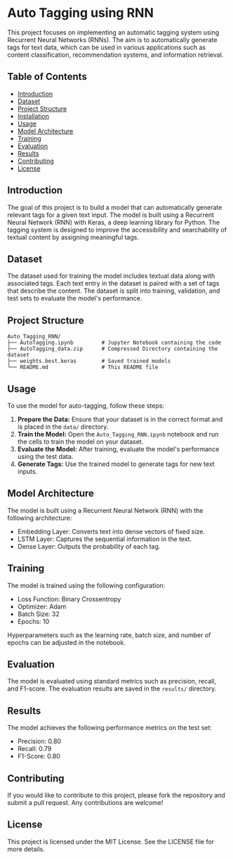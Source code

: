 # Auto Tagging using RNN

This project focuses on implementing an automatic tagging system using Recurrent Neural Networks (RNNs). The aim is to automatically generate tags for text data, which can be used in various applications such as content classification, recommendation systems, and information retrieval.

## Table of Contents

- [Introduction](#introduction)
- [Dataset](#dataset)
- [Project Structure](#project-structure)
- [Installation](#installation)
- [Usage](#usage)
- [Model Architecture](#model-architecture)
- [Training](#training)
- [Evaluation](#evaluation)
- [Results](#results)
- [Contributing](#contributing)
- [License](#license)

## Introduction

The goal of this project is to build a model that can automatically generate relevant tags for a given text input. The model is built using a Recurrent Neural Network (RNN) with Keras, a deep learning library for Python. The tagging system is designed to improve the accessibility and searchability of textual content by assigning meaningful tags.

## Dataset

The dataset used for training the model includes textual data along with associated tags. Each text entry in the dataset is paired with a set of tags that describe the content. The dataset is split into training, validation, and test sets to evaluate the model's performance.

## Project Structure

```plaintext
Auto_Tagging_RNN/
├── AutoTagging.ipynb         # Jupyter Notebook containing the code
├── AutoTagging_data.zip      # Compressed Directory containing the dataset
├── weights.best.keras        # Saved trained models
└── README.md                 # This README file
```

## Usage

To use the model for auto-tagging, follow these steps:

1. **Prepare the Data:** Ensure that your dataset is in the correct format and is placed in the `data/` directory.
2. **Train the Model:** Open the `Auto_Tagging_RNN.ipynb` notebook and run the cells to train the model on your dataset.
3. **Evaluate the Model:** After training, evaluate the model's performance using the test data.
4. **Generate Tags:** Use the trained model to generate tags for new text inputs.

## Model Architecture

The model is built using a Recurrent Neural Network (RNN) with the following architecture:

* Embedding Layer: Converts text into dense vectors of fixed size.
* LSTM Layer: Captures the sequential information in the text.
* Dense Layer: Outputs the probability of each tag.

## Training

The model is trained using the following configuration:

* Loss Function: Binary Crossentropy
* Optimizer: Adam
* Batch Size: 32
* Epochs: 10

Hyperparameters such as the learning rate, batch size, and number of epochs can be adjusted in the notebook.

## Evaluation

The model is evaluated using standard metrics such as precision, recall, and F1-score. The evaluation results are saved in the `results/` directory.

## Results

The model achieves the following performance metrics on the test set:

* Precision: 0.80
* Recall: 0.79
* F1-Score: 0.80

## Contributing

If you would like to contribute to this project, please fork the repository and submit a pull request. Any contributions are welcome!

## License

This project is licensed under the MIT License. See the LICENSE file for more details.
